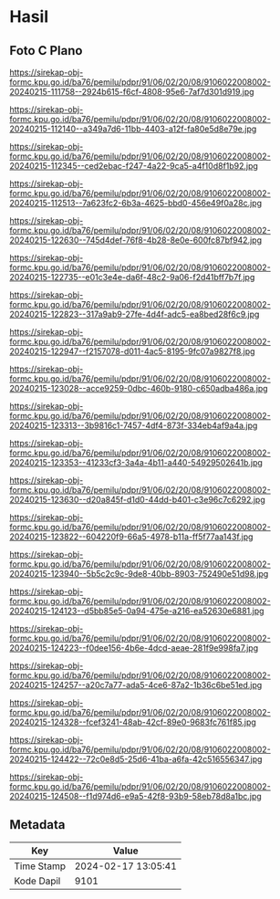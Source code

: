 # Hasil

## Foto C Plano

https://sirekap-obj-formc.kpu.go.id/ba76/pemilu/pdpr/91/06/02/20/08/9106022008002-20240215-111758--2924b615-f6cf-4808-95e6-7af7d301d919.jpg

https://sirekap-obj-formc.kpu.go.id/ba76/pemilu/pdpr/91/06/02/20/08/9106022008002-20240215-112140--a349a7d6-11bb-4403-a12f-fa80e5d8e79e.jpg

https://sirekap-obj-formc.kpu.go.id/ba76/pemilu/pdpr/91/06/02/20/08/9106022008002-20240215-112345--ced2ebac-f247-4a22-9ca5-a4f10d8f1b92.jpg

https://sirekap-obj-formc.kpu.go.id/ba76/pemilu/pdpr/91/06/02/20/08/9106022008002-20240215-112513--7a623fc2-6b3a-4625-bbd0-456e49f0a28c.jpg

https://sirekap-obj-formc.kpu.go.id/ba76/pemilu/pdpr/91/06/02/20/08/9106022008002-20240215-122630--745d4def-76f8-4b28-8e0e-600fc87bf942.jpg

https://sirekap-obj-formc.kpu.go.id/ba76/pemilu/pdpr/91/06/02/20/08/9106022008002-20240215-122735--e01c3e4e-da6f-48c2-9a06-f2d41bff7b7f.jpg

https://sirekap-obj-formc.kpu.go.id/ba76/pemilu/pdpr/91/06/02/20/08/9106022008002-20240215-122823--317a9ab9-27fe-4d4f-adc5-ea8bed28f6c9.jpg

https://sirekap-obj-formc.kpu.go.id/ba76/pemilu/pdpr/91/06/02/20/08/9106022008002-20240215-122947--f2157078-d011-4ac5-8195-9fc07a9827f8.jpg

https://sirekap-obj-formc.kpu.go.id/ba76/pemilu/pdpr/91/06/02/20/08/9106022008002-20240215-123028--acce9259-0dbc-460b-9180-c650adba486a.jpg

https://sirekap-obj-formc.kpu.go.id/ba76/pemilu/pdpr/91/06/02/20/08/9106022008002-20240215-123313--3b9816c1-7457-4df4-873f-334eb4af9a4a.jpg

https://sirekap-obj-formc.kpu.go.id/ba76/pemilu/pdpr/91/06/02/20/08/9106022008002-20240215-123353--41233cf3-3a4a-4b11-a440-54929502641b.jpg

https://sirekap-obj-formc.kpu.go.id/ba76/pemilu/pdpr/91/06/02/20/08/9106022008002-20240215-123630--d20a845f-d1d0-44dd-b401-c3e96c7c6292.jpg

https://sirekap-obj-formc.kpu.go.id/ba76/pemilu/pdpr/91/06/02/20/08/9106022008002-20240215-123822--604220f9-66a5-4978-b11a-ff5f77aa143f.jpg

https://sirekap-obj-formc.kpu.go.id/ba76/pemilu/pdpr/91/06/02/20/08/9106022008002-20240215-123940--5b5c2c9c-9de8-40bb-8903-752490e51d98.jpg

https://sirekap-obj-formc.kpu.go.id/ba76/pemilu/pdpr/91/06/02/20/08/9106022008002-20240215-124123--d5bb85e5-0a94-475e-a216-ea52630e6881.jpg

https://sirekap-obj-formc.kpu.go.id/ba76/pemilu/pdpr/91/06/02/20/08/9106022008002-20240215-124223--f0dee156-4b6e-4dcd-aeae-281f9e998fa7.jpg

https://sirekap-obj-formc.kpu.go.id/ba76/pemilu/pdpr/91/06/02/20/08/9106022008002-20240215-124257--a20c7a77-ada5-4ce6-87a2-1b36c6be51ed.jpg

https://sirekap-obj-formc.kpu.go.id/ba76/pemilu/pdpr/91/06/02/20/08/9106022008002-20240215-124328--fcef3241-48ab-42cf-89e0-9683fc761f85.jpg

https://sirekap-obj-formc.kpu.go.id/ba76/pemilu/pdpr/91/06/02/20/08/9106022008002-20240215-124422--72c0e8d5-25d6-41ba-a6fa-42c516556347.jpg

https://sirekap-obj-formc.kpu.go.id/ba76/pemilu/pdpr/91/06/02/20/08/9106022008002-20240215-124508--f1d974d6-e9a5-42f8-93b9-58eb78d8a1bc.jpg


## Metadata

| Key        | Value               |
| ---------- | ------------------- |
| Time Stamp | 2024-02-17 13:05:41 |
| Kode Dapil | 9101                |



